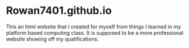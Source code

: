 # Rowan7401.github.io
This an html website that I created for myself from things I learned in my platform based computing class. It is supposed to be a more professional website showing off my qualifications.
